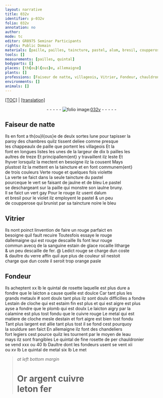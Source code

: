 ```yaml
---
layout: narrative
title: 032v
identifier: p-032v
folio: 032v
annotation: no
author:
mode: tc
editor: GR8975 Seminar Participants
rights: Public Domain
materials: [paille, pailles, taincture, pastel, alum, bresil, coupperose, rouge dallemaigne, sanguine, estain de glace, rocaille, litharge, escaille de fer, verre, rosette, laicton, grands metaulx, estain de cloche, estaim fin, plomb qui est doulx, laicton aigry par la calamine, calamine, cuivre rouge, metal qui est matiere de cloche, estain, argent, souldure, eau, fine rosette de per chauldronier, metal, Or, cuivre, leton, fer]
tools: []
measurements: [pailles, quintal]
bodyparts: []
places: [th{ou}l{ous}e, allemaigne]
plants: []
professions: [Faiseur de natte, villageois, Vitrier, Fondeur, chauldronier, fondeurs]
environments: []
animals: []
---
```


<p><a href="{{ site.baseurl }}/diplomatic/" target="_blank">[TOC]</a> | <a href="{{ site.baseurl }}/texts/p-032v_tl/ target="_blank"">[translation]</a></p><div class="folio" align="center">- - - - - <a href="http://gallica.bnf.fr/ark:/12148/btv1b10500001g/f70.image" target="_blank"><img src="https://cu-mkp.github.io/2017-workshop-edition/assets/photo-icon.png" alt="folio image: " style="display:inline-block; margin-bottom:-3px;"/>032v</a> - - - - - </div>  
  

## <span class="pro">Faiseur de natte</span>

 
Ils en font a <span class="pl">th{ou}l{ous}e</span> de deulx sortes lune pour tapisser la<br/> paroy des chambres quilz tissent deliee comme presque<br/> les chappeaulx de <span class="m">paille</span> que portent les <span class="pro">villageois</span> Et la<br/> font en longues listes les unes de la largeur de dix <span class="del">b</span> <span class="ms"><span class="m">pailles</span></span> les<br/> aultres de treze Et principallem{ent} y travaillent ilz leste Et<br/> l<span class="tmp">hyver</span> lorsquilz la mectent en besoigne ilz la cousent Mays<br/> plustost ilz la mettent en la <span class="m">taincture</span> et en font communem{ent}<br/> de trois couleurs Verte rouge et quelques fois violette<br/> La verte se faict dans la seule taincture du <span class="m">pastel</span><br/> pourceque le vert se faisant de jaulne et de bleu Le <span class="m">pastel</span><br/> se deschargeant sur la <span class="m">paille</span> qui monstre son iaulne bruny.<br/> Il se faict un vert gay Pour le rouge ilz usent d<span class="m">alum</span><br/> et <span class="m">bresil</span> pour le violet ilz employent le <span class="m">pastel</span> & un peu<br/> de <span class="m">coupperose</span> qui brunist par sa taincture noire le bleu
 
 
  

## <span class="pro">Vitrier</span>

 
Ils nont poinct linvention de faire un rouge parfaict en<br/> besoigne quil fault recuire Toutesfois essaye le <span class="m">rouge<br/> dallemaigne</span> qui est rouge descaille Ils font leur rouge<br/> commun avecq de la <span class="m">sanguine</span> <span class="m">estain de glace</span> <span class="m">rocaille</span> <span class="m">litharge</span><br/> & un peu d<span class="m">escaille de fer</span>. @ Ledict rouge se charge dun coste<br/> & daultre du <span class="m">verre</span> affin quil aye plus de couleur sil nestoit<br/> charge que dun coste il seroit trop orange pasle
 
 
  

## <span class="pro">Fondeur</span>

 
Ils acheptent xx <span class="cn">lb</span> le <span class="ms">quintal</span> de <span class="m">rosette</span> laquelle est plus dure a<br/> fondre que le <span class="m">laicton</span> a cause quelle est doulce Car tant plus les<br/> <span class="m"><span class="add">grands</span> metaulx</span> <span class="add">#</span> sont doulx tant plus ilz sont <span class="del">doulx</span> difficilles a fondre<br/> L<span class="m">estain de cloche</span> qui est <span class="m">estaim fin</span> <span class="del">est plus</span> et qui est aigre est plus<br/> ayse a fondre que le <span class="m">plomb qui est doulx</span> Le <span class="m">laicton aigry par la<br/> <span class="m">calamine</span></span> est plus tost fondu que le <span class="m">cuivre rouge</span> Le <span class="m">metal qui est<br/> matiere de cloche</span> mesle d<span class="m">estain</span> et fort aigre est bien tost fondu<br/> Tant plus l<span class="m">argent</span> est allie tant plus tost il se fond cest pourquoy<br/> la <span class="m">souldure</span> sen faict En <span class="pl">allemaigne</span> ilz font des chandeliers<br/> fort legiers cest pource quilz les tournent par le moyen de l<span class="m">eau</span><br/> mays ilz sont frangibles Le <span class="ms">quintal</span> de <span class="m">fine rosette de <span class="del">per</span> <span class="pro">chauldronier</span></span><br/> se vend xxx ou 40 <span class="cn">lb</span> Daultre dont les <span class="pro">fondeurs</span> usent se vent xii<br/> ou xv <span class="cn">lb</span> Le <span class="ms">quintal</span> de <span class="m">metal</span> six <span class="cn">lb</span> <span class="del">Le met</span>
 
> *at left bottom margin*
> 
> 
>   # <span class="m">Or</span> <span class="m">argent</span> <span class="m">cuivre</span><br/> <span class="m">leton</span> <span class="m">fer</span>
 
